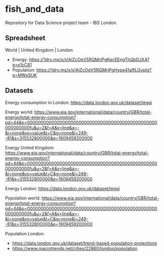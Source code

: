 # fish_and_data
Repository for Data Science project team - IBS London.

## Spreadsheet

World | United Kingdom | London
- Energy: https://1drv.ms/x/s!AiZcOqV5RQMriPgKqcEEngThQbDJXA?e=x1cC81
- Population: https://1drv.ms/x/s!AiZcOqV5RQMriPgHype41a1fLGvpIg?e=MWsSUK


## Datasets

Energy consumption in London: https://data.london.gov.uk/dataset/leggi

Energy world: https://www.eia.gov/international/data/country/GBR/total-energy/total-energy-consumption?pd=44&p=000000000000000000000000000000000000000000000000000000000fu&u=2&f=A&v=line&a=-&i=none&vo=value&t=C&g=none&l=249--81&s=315532800000&e=1609459200000

Energy United Kingdom: https://www.eia.gov/international/data/country/GBR/total-energy/total-energy-consumption?pd=44&p=000000000000000000000000000000000000000000000000000000000fu&u=2&f=A&v=line&a=-&i=none&vo=value&t=C&g=none&l=249--81&s=315532800000&e=1609459200000

Energy London: https://data.london.gov.uk/dataset/leggi

Population world: https://www.eia.gov/international/data/country/GBR/total-energy/total-energy-consumption?pd=44&p=000000000000000000000000000000000000000000000000000000000fu&u=2&f=A&v=line&a=-&i=none&vo=value&t=C&g=none&l=249--81&s=315532800000&e=1609459200000

Population London: 
- https://data.london.gov.uk/dataset/trend-based-population-projections
- https://www.macrotrends.net/cities/22860/london/population
